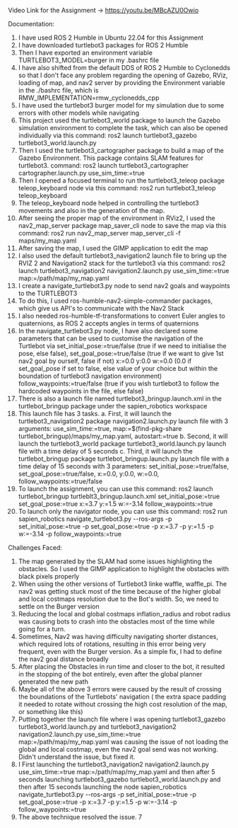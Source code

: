 Video Link for the Assignment -> https://youtu.be/MBcAZU0Owio

Documentation:
1. I have used ROS 2 Humble in Ubuntu 22.04 for this Assignment
2. I have downloaded turtlebot3 packages for ROS 2 Humble
3. Then I have exported an environment variable TURTLEBOT3_MODEL=burger in my .bashrc file
4. I have also shifted from the default DDS of ROS 2 Humble to Cyclonedds so that I don't face any problem regarding the opening of Gazebo, RViz, loading of map, and nav2 server by providing the Environment variable in the ./bashrc file, which is       RMW_IMPLEMENTATION=rmw_cyclonedds_cpp
5. I have used the turtlebot3 burger model for my simulation due to some errors with other models while navigating
6. This project used the turtlebot3_world package to launch the Gazebo simulation environment to complete the task, which can also be opened individually via this command: ros2 launch turtlebot3_gazebo turtlebot3_world.launch.py
7. Then I used the turtlebot3_cartographer package to build a map of the Gazebo Environment. This package contains SLAM features for turtlebot3. command: ros2 launch turtlebot3_cartographer cartographer.launch.py use_sim_time:=true
8. Then I opened a focused terminal to run the turtlebot3_teleop package teleop_keyboard node via this command: ros2 run turtlebot3_teleop teleop_keyboard
9. The teleop_keyboard node helped in controlling the turtlebot3 movements and also in the generation of the map.
10. After seeing the proper map of the environment in RViz2, I used the nav2_map_server package map_saver_cli node to save the map via this command: ros2 run nav2_map_server map_server_cli -f maps/my_map.yaml
11. After saving the map, I used the GIMP application to edit the map
12. I also used the default turtlebot3_navigation2 launch file to bring up the RVIZ 2 and Navigation2 stack for the turtlebot3 via this command: ros2 launch turtlebot3_navigation2 navigation2.launch.py use_sim_time:=true map:=/path/map/my_map.yaml
13. I create a navigate_turtlebot3.py node to send nav2 goals and waypoints to the TURTLEBOT3
14. To do this, I used ros-humble-nav2-simple-commander packages, which give us API's to communicate with the Nav2 Stack
15. I also needed ros-humble-tf-transformations to convert Euler angles to quaternions, as ROS 2 accepts angles in terms of quaternions
16. In the navigate_turtlebot3.py node, I have also declared some parameters that can be used to customise the navigation of the Turtlebot via set_initial_pose:=true/false (true if we need to initialise the pose, else false),                             set_goal_pose:=true/false (true if we want to give 1st nav2 goal by ourself, false if not) x:=0.0 y:0.0 w:=0.0 (0.0 if set_goal_pose if set to false, else value of your choice but within the boundation of turtlebot3 navigation environment)
    follow_waypoints:=true/false (true if you wish turtlebot3 to follow the hardcoded waypoints in the file, else false)
17. There is also a launch file named turtlebot3_bringup.launch.xml in the turtlebot_bringup package under the sapien_robotics workspace
18. This launch file has 3 tasks.
    a. First, it will launch the turtlebot3_navigation2 package navigation2.launch.py launch file with 3 arguments: use_sim_time:=true, map:=$(find-pkg-share turtlebot_bringup)/maps/my_map.yaml, autostart:=true
    b. Second, it will launch the turtlebot3_world package turtlebot3_world.launch.py launch file with a time delay of 5 seconds
    c. Third, it will launch the turtlebot_bringup package turtlebot_bringup.launch.py launch file with a time delay of 15 seconds with 3 parameters: set_initial_pose:=true/false, set_goal_pose:=true/false, x:=0.0, y:0.0, w:=0.0,                            follow_waypoints:=true/false
19. To launch the assignment, you can use this command: ros2 launch turtlebot_bringup turtleblt3_bringup.launch.xml set_initial_pose:=true set_goal_pose:=true x:=3.7 y:=1.5 w:=-3.14 follow_waypoints:=true
20. To launch only the navigator node, you can use this command: ros2 run sapien_robotics navigate_turtlebot3.py --ros-args -p set_initial_pose:=true -p set_goal_pose:=true -p x:=3.7 -p y:=1.5 -p w:=-3.14 -p follow_waypoints:=true

Challenges Faced:
1. The map generated by the SLAM had some issues highlighting the obstacles. So I used the GIMP application to highlight the obstacles with black pixels properly
2. When using the other versions of Turtlebot3 linke waffle, waffle_pi. The nav2 was getting stuck most of the time because of the higher global and local costmaps resolution due to the Bot's width. So, we need to settle on the Burger version
3. Reducing the local and global costmaps inflation_radius and robot radius was causing bots to crash into the obstacles most of the time while going for a turn.
4. Sometimes, Nav2 was having difficulty navigating shorter distances, which required lots of rotations, resulting in this error being very frequent, even with the Burger version. As a simple fix, I had to define the nav2 goal distance broadly
5. After placing the Obstacles in run time and closer to the bot, it resulted in the stopping of the bot entirely, even after the global planner generated the new path
6. Maybe all of the above 3 errors were caused by the result of crossing the boundations of the Turtlebots' navigation ( the extra space padding it needed to rotate without crossing the high cost resolution of the map, or something like this)
7. Putting together the launch file where I was opening turtlebot3_gazebo turtlebot3_world.launch.py and turtlebot3_navigation2 navigation2.launch.py use_sim_time:=true map:=/path/map/my_map.yaml was causing the issue of not loading the global and    local costmap, even the nav2 goal send was not working. Didn't understand the issue, but fixed it.
8. I First launching the turtlebot3_navigation2 navigation2.launch.py use_sim_time:=true map:=/path/map/my_map.yaml and then after 5 seconds launching      turtlebot3_gazebo turtlebot3_world.launch.py and then after 15 seconds launching the node sapien_robotics navigate_turtlebot3.py --ros-args -p set_initial_pose:=true -p set_goal_pose:=true -p x:=3.7 -p y:=1.5 -p w:=-3.14 -p follow_waypoints:=true
9. The above technique resolved the issue. 7
